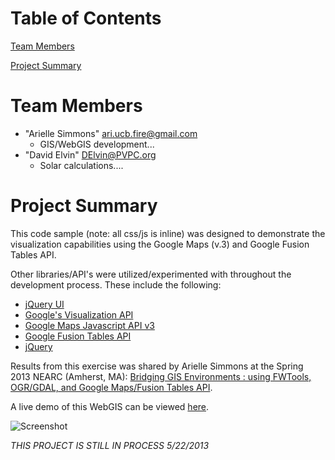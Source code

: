 
<html>
<head>
</head>
<body>

# Table of Contents

[Team Members](#team-members)

[Project Summary](#project-summary)

# <a name="team-members"></a>Team Members
* "Arielle Simmons" <ari.ucb.fire@gmail.com>
	- GIS/WebGIS development...
* "David Elvin" <DElvin@PVPC.org>
	- Solar calculations....
# <a name="project-summary"></a>Project Summary
This code sample (note: all css/js is inline) was designed to demonstrate the visualization capabilities using the Google Maps (v.3) and Google Fusion Tables API.

Other libraries/API's were utilized/experimented with throughout the development process. These include the following:

* [jQuery UI](http://jqueryui.com/ "jQuery UI")
* [Google's Visualization API](https://developers.google.com/chart/ "Google's Visualization API")
* [Google Maps Javascript API v3](https://developers.google.com/maps/documentation/javascript/ "Google Maps Javascript API v3") 
* [Google Fusion Tables API](https://developers.google.com/fusiontables/ "Google Fusion Tables API")
* [jQuery](http://jquery.com/ "jQuery")

Results from this exercise was shared by Arielle Simmons at the Spring 2013 NEARC (Amherst, MA): [Bridging GIS Environments : using FWTools, OGR/GDAL, and Google Maps/Fusion Tables API](http://www.slideshark.com/Landing.aspx?pi=zFhzjBv13zC7LNz0 "Bridging GIS Environments : using FWTools, OGR/GDAL, and Google Maps/Fusion Tables API").

A live demo of this WebGIS can be viewed [here](http://tinyurl.com/ccdvzer "here").

![Screenshot](ARSimmons.github.com/images1/master/Screenshot.JPG)


*THIS PROJECT IS STILL IN PROCESS 5/22/2013*
 
</body>
</html>